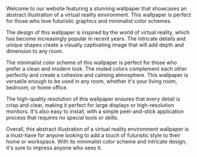 <!--
Write me content for website with wallpaper "An abstract illustration of a virtual reality environment, with futuristic graphics and a minimalist color scheme."
-->

<!--font:Poppins-->

Welcome to our website featuring a stunning wallpaper that showcases an abstract illustration of a virtual reality environment. This wallpaper is perfect for those who love futuristic graphics and minimalist color schemes.

The design of this wallpaper is inspired by the world of virtual reality, which has become increasingly popular in recent years. The intricate details and unique shapes create a visually captivating image that will add depth and dimension to any room.

The minimalist color scheme of this wallpaper is perfect for those who prefer a clean and modern look. The muted colors complement each other perfectly and create a cohesive and calming atmosphere. This wallpaper is versatile enough to be used in any room, whether it's your living room, bedroom, or home office.

The high-quality resolution of this wallpaper ensures that every detail is crisp and clear, making it perfect for large displays or high-resolution monitors. It's also easy to install, with a simple peel-and-stick application process that requires no special tools or skills.

Overall, this abstract illustration of a virtual reality environment wallpaper is a must-have for anyone looking to add a touch of futuristic style to their home or workspace. With its minimalist color scheme and intricate design, it's sure to impress anyone who sees it.
